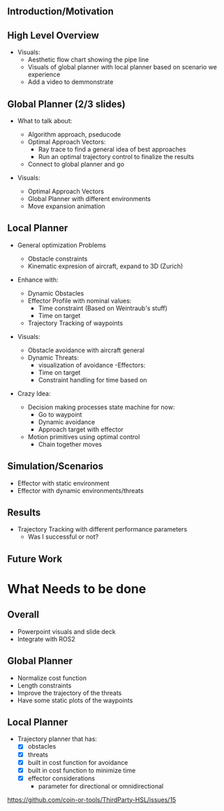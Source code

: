 ## Introduction/Motivation 

## High Level Overview
- Visuals:
    - Aesthetic flow chart showing the pipe line 
    - Visuals of global planner with local planner based on scenario we experience
    - Add a video to demmonstrate 

## Global Planner (2/3 slides)
- What to talk about:
    - Algorithm approach, pseducode 
    - Optimal Approach Vectors:
        - Ray trace to find a general idea of best approaches
        - Run an optimal trajectory control to finalize the results
    - Connect to global planner and go

- Visuals:
    - Optimal Approach Vectors 
    - Global Planner with different environments
    - Move expansion animation

## Local Planner
- General optimization Problems
    - Obstacle constraints 
    - Kinematic expresion of aircraft, expand to 3D (Zurich)
- Enhance with:
    - Dynamic Obstacles
    - Effector Profile with nominal values:
        - Time constraint (Based on Weintraub's stuff)
        - Time on target 
    - Trajectory Tracking of waypoints

- Visuals:
    - Obstacle avoidance with aircraft general
    - Dynamic Threats:
        - visualization of avoidance
    -Effectors:
        - Time on target
        - Constraint handling for time based on 

- Crazy Idea:
    - Decision making processes state machine for now:
        - Go to waypoint 
        - Dynamic avoidance 
        - Approach target with effector 
    - Motion primitives using optimal control
        - Chain together moves 

## Simulation/Scenarios
- Effector with static environment
- Effector with dynamic environments/threats

## Results 
- Trajectory Tracking with different performance parameters 
    -  Was I successful or not?

## Future Work


# What Needs to be done
## Overall
- Powerpoint visuals and slide deck 
- Integrate with ROS2

## Global Planner 
- Normalize cost function
- Length constraints  
- Improve the trajectory of the threats 
- Have some static plots of the waypoints 

## Local Planner
- Trajectory planner that has:
    - [x] obstacles
    - [x] threats
    - [x] built in cost function for avoidance 
    - [x] built in cost function to minimize time
    - [x] effector considerations
        - parameter for directional or omnidirectional
    






https://github.com/coin-or-tools/ThirdParty-HSL/issues/15